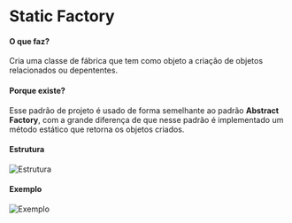 # Static Factory

#### O que faz?

Cria uma classe de fábrica que tem como objeto a criação de 
objetos relacionados ou depententes.

#### Porque existe?

Esse padrão de projeto é usado de forma semelhante ao padrão
**Abstract Factory**, com a grande diferença de que nesse padrão
é implementado um método estático que retorna os objetos criados.

#### Estrutura

![Estrutura](https://i.ibb.co/gDzwV4B/estrutura-static-factory.png)

#### Exemplo

![Exemplo](https://i.ibb.co/ydN48XG/exemplo-static-factory.png)